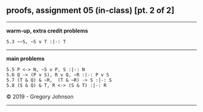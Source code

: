 ## proofs, assignment 05 (in-class) [pt. 2 of 2]


---

**warm-up, extra credit problems**

~~~{.ProofChecker .JohnsonSL options="fonts tabindent render" guides="fitch" points="2" late-credit="1"}
5.3 ~~S, ~S v T :|-: T
~~~

---

**main problems**

~~~{.ProofChecker .JohnsonSL options="fonts tabindent render" guides="fitch" points="20" late-credit="16"}
5.5 P <-> N, ~S v P, S :|-: N 
5.6 Q -> (P v S), R v Q, ~R :|-: P v S
5.7 (T & Q) & ~R,  (T & ~R) -> S :|-: S
5.8 (S & Q) & T, R <-> (S & T) :|-: R
~~~

<p>&copy; 2019 - <script>document.write(new Date().getFullYear())</script> Gregory Johnson</p>

---

